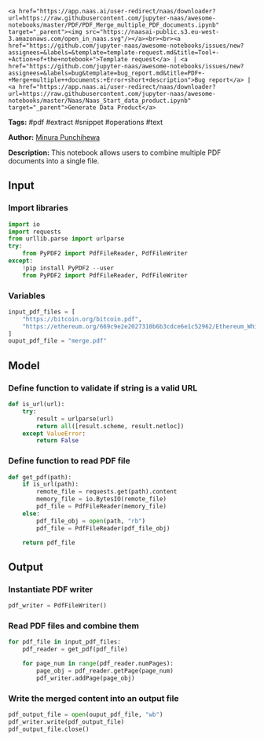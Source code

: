    <a href="https://app.naas.ai/user-redirect/naas/downloader?url=https://raw.githubusercontent.com/jupyter-naas/awesome-notebooks/master/PDF/PDF_Merge_multiple_PDF_documents.ipynb" target="_parent"><img src="https://naasai-public.s3.eu-west-3.amazonaws.com/open_in_naas.svg"/></a><br><br><a href="https://github.com/jupyter-naas/awesome-notebooks/issues/new?assignees=&labels=&template=template-request.md&title=Tool+-+Action+of+the+notebook+">Template request</a> | <a href="https://github.com/jupyter-naas/awesome-notebooks/issues/new?assignees=&labels=bug&template=bug_report.md&title=PDF+-+Merge+multiple++documents:+Error+short+description">Bug report</a> | <a href="https://app.naas.ai/user-redirect/naas/downloader?url=https://raw.githubusercontent.com/jupyter-naas/awesome-notebooks/master/Naas/Naas_Start_data_product.ipynb" target="_parent">Generate Data Product</a>

**Tags:** #pdf #extract #snippet #operations #text

**Author:** [Minura Punchihewa](https://www.linkedin.com/in/minurapunchihewa/)

**Description:** This notebook allows users to combine multiple PDF documents into a single file.

## Input

### Import libraries


```python
import io
import requests
from urllib.parse import urlparse
try:
    from PyPDF2 import PdfFileReader, PdfFileWriter
except:
    !pip install PyPDF2 --user
    from PyPDF2 import PdfFileReader, PdfFileWriter
```

### Variables


```python
input_pdf_files = [
    "https://bitcoin.org/bitcoin.pdf",
    "https://ethereum.org/669c9e2e2027310b6b3cdce6e1c52962/Ethereum_Whitepaper_-_Buterin_2014.pdf",
]
ouput_pdf_file = "merge.pdf"
```

## Model

### Define function to validate if string is a valid URL


```python
def is_url(url):
    try:
        result = urlparse(url)
        return all([result.scheme, result.netloc])
    except ValueError:
        return False
```

### Define function to read PDF file


```python
def get_pdf(path):
    if is_url(path):
        remote_file = requests.get(path).content
        memory_file = io.BytesIO(remote_file)
        pdf_file = PdfFileReader(memory_file)
    else:
        pdf_file_obj = open(path, "rb")
        pdf_file = PdfFileReader(pdf_file_obj)

    return pdf_file
```

## Output

### Instantiate PDF writer


```python
pdf_writer = PdfFileWriter()
```

### Read PDF files and combine them


```python
for pdf_file in input_pdf_files:
    pdf_reader = get_pdf(pdf_file)

    for page_num in range(pdf_reader.numPages):
        page_obj = pdf_reader.getPage(page_num)
        pdf_writer.addPage(page_obj)
```

### Write the merged content into an output file


```python
pdf_output_file = open(ouput_pdf_file, "wb")
pdf_writer.write(pdf_output_file)
pdf_output_file.close()
```
